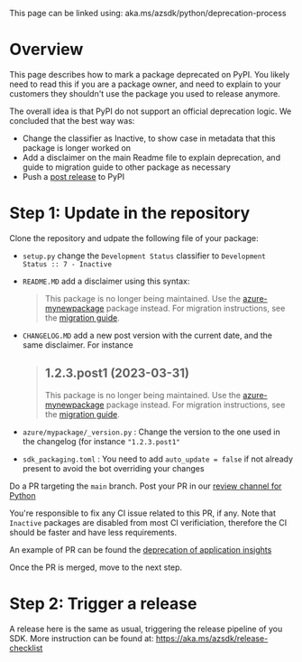 This page can be linked using: aka.ms/azsdk/python/deprecation-process

# Overview

This page describes how to mark a package deprecated on PyPI. You likely need to read this if you are a package owner, and need to explain to your customers 
they shouldn't use the package you used to release anymore.

The overall idea is that PyPI do not support an official deprecation logic. We concluded that the best way was:
- Change the classifier as Inactive, to show case in metadata that this package is longer worked on
- Add a disclaimer on the main Readme file to explain deprecation, and guide to migration guide to other package as necessary
- Push a [post release](https://peps.python.org/pep-0440/#post-releases) to PyPI

# Step 1: Update in the repository

Clone the repository and udpate the following file of your package:
- `setup.py` change the `Development Status` classifier to `Development Status :: 7 - Inactive`
- `README.MD` add a disclaimer using this syntax:

   > This package is no longer being maintained. Use the [azure-mynewpackage](https://pypi.org/project/azure-mynewpackage/) package instead.
   > For migration instructions, see the [migration guide](https://aka.ms/azsdk/python/migrate/my-new-package).

- `CHANGELOG.MD` add a new post version with the current date, and the same disclaimer. For instance

   > ## 1.2.3.post1 (2023-03-31)
   >
   > This package is no longer being maintained. Use the [azure-mynewpackage](https://pypi.org/project/azure-mynewpackage/) package instead.
   > For migration instructions, see the [migration guide](https://aka.ms/azsdk/python/migrate/my-new-package).

- `azure/mypackage/_version.py` : Change the version to the one used in the changelog (for instance `"1.2.3.post1"`
- `sdk_packaging.toml` : You need to add `auto_update = false` if not already present to avoid the bot overriding your changes

Do a PR targeting the `main` branch. Post your PR in our [review channel for Python](https://teams.microsoft.com/l/channel/19%3a4175567f1e154a80ab5b88cbd22ea92f%40thread.skype/Language%2520-%2520Python%2520-%2520Reviews?groupId=3e17dcb0-4257-4a30-b843-77f47f1d4121&tenantId=72f988bf-86f1-41af-91ab-2d7cd011db47)

You're responsible to fix any CI issue related to this PR, if any. Note that `Inactive` packages are disabled from most CI verificiation, therefore the CI should be faster and
have less requirements.

An example of PR can be found the [deprecation of application insights](https://github.com/Azure/azure-sdk-for-python/pull/23024/files)

Once the PR is merged, move to the next step.

# Step 2: Trigger a release 

A release here is the same as usual, triggering the release pipeline of you SDK. More instruction can be found at: https://aka.ms/azsdk/release-checklist

